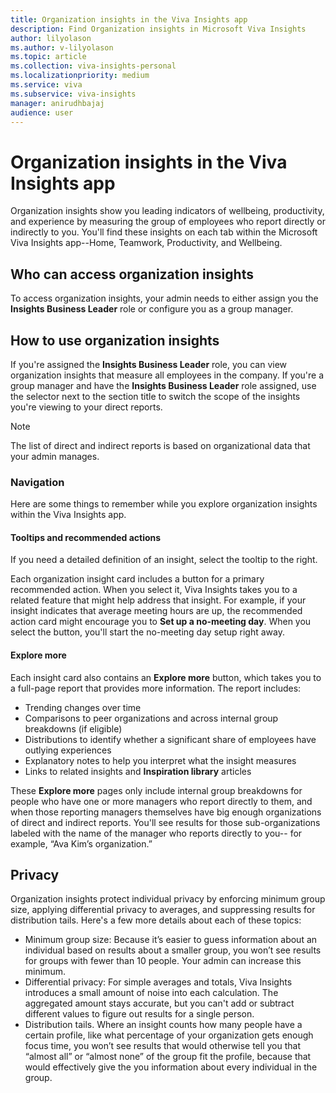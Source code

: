 ```yaml
---
title: Organization insights in the Viva Insights app
description: Find Organization insights in Microsoft Viva Insights 
author: lilyolason
ms.author: v-lilyolason
ms.topic: article
ms.collection: viva-insights-personal
ms.localizationpriority: medium 
ms.service: viva
ms.subservice: viva-insights
manager: anirudhbajaj
audience: user
---
```


# Organization insights in the Viva Insights app

<!--original content from Jess, and some from the old Org trends doc-->

Organization insights show you leading indicators of wellbeing, productivity, and experience by measuring the group of employees who report directly or indirectly to you. You'll find these insights on each tab within the Microsoft Viva Insights app--Home, Teamwork, Productivity, and Wellbeing.<!--detail-->

## Who can access organization insights

To access organization insights, your admin needs to either assign you the **Insights Business Leader** role or configure you as a group manager. <!--how do they do this?-->

## How to use organization insights

If you're assigned the **Insights Business Leader** role, you can view organization insights that measure all employees in the company. If you're a group manager and have the **Insights Business Leader** role assigned, use the selector next to the section title to switch the scope of the insights you're viewing to your direct reports. <!--verify that the scope is for direct reports vs whole org-->

>[!Note]
>The list of direct and indirect reports is based on organizational data that your admin manages.

### Navigation

Here are some things to remember while you explore organization insights within the Viva Insights app.

#### Tooltips and recommended actions

If you need a detailed definition of an insight, select the tooltip to the right.

<!--image-->

Each organization insight card includes a button for a primary recommended action. When you select it, Viva Insights takes you to a related feature that might help address that insight. For example, if your insight indicates that average meeting hours are up, the recommended action card might encourage you to **Set up a no-meeting day**. When you select the button, you'll start the no-meeting day setup right away.

#### Explore more

Each insight card also contains an **Explore more** button, which takes you to a full-page report that provides more information. The report includes:

* Trending changes over time
* Comparisons to peer organizations and across internal group breakdowns (if eligible)
* Distributions to identify whether a significant share of employees have outlying experiences <!--explanation needed-->
* Explanatory notes to help you interpret what the insight measures
* Links to related insights and **Inspiration library** articles

<!--do we need to keep the below?-->

These **Explore more** pages only include internal group breakdowns for people who have one or more managers who report directly to them, and when those reporting managers themselves have big enough organizations of direct and indirect reports. You'll see results for those sub-organizations labeled with the name of the manager who reports directly to you-- for example, “Ava Kim’s organization.” 




## Privacy

<!--How much of this information should we provide for users? Should we move this to our privacy doc?-->

 Organization insights protect individual privacy by enforcing minimum group size, applying differential privacy to averages, and suppressing results for distribution tails. Here's a few more details about each of these topics:

* Minimum group size: Because it’s easier to guess information about an individual based on results about a smaller group, you  won’t see results for groups with fewer than 10 people. Your admin can increase this minimum.
* Differential privacy: For simple averages and totals, Viva Insights introduces a small amount of noise into each calculation. The aggregated amount stays accurate, but you can't add or subtract different values to figure out results for a single person.
* Distribution tails. Where an insight counts how many people have a certain profile, like what percentage of your organization gets enough focus time, you won’t see results that would otherwise tell you that “almost all” or “almost none” of the group fit the profile, because that would effectively give the you information about every individual in the group.
